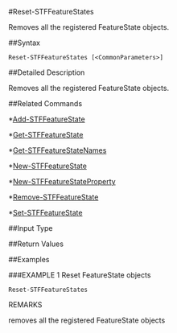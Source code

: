 #Reset-STFFeatureStates
Removes all the registered FeatureState objects.
##Syntax
```Reset-STFFeatureStates [<CommonParameters>]
```
##Detailed Description
Removes all the registered FeatureState objects.
##Related Commands
*[Add-STFFeatureState](Add-STFFeatureState)
*[Get-STFFeatureState](Get-STFFeatureState)
*[Get-STFFeatureStateNames](Get-STFFeatureStateNames)
*[New-STFFeatureState](New-STFFeatureState)
*[New-STFFeatureStateProperty](New-STFFeatureStateProperty)
*[Remove-STFFeatureState](Remove-STFFeatureState)
*[Set-STFFeatureState](Set-STFFeatureState)
##Input Type
##Return Values
##Examples
###EXAMPLE 1 Reset FeatureState objects
```Reset-STFFeatureStates
```
REMARKS
removes all the registered FeatureState objects
